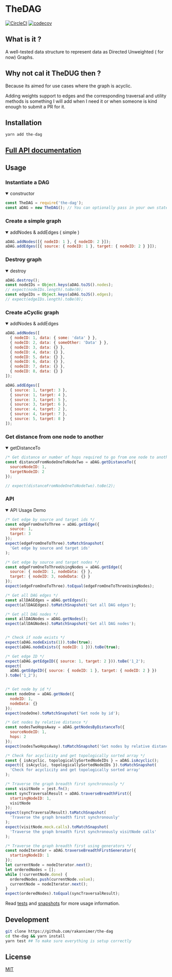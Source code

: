 # TheDAG

[![CircleCI](https://circleci.com/gh/RakanNimer/the-dag.svg?style=shield&circle-token=0341fbc880e92e058fca0301fd532660039338c6)](https://circleci.com/gh/RakanNimer/the-dag)
[![codecov](https://codecov.io/gh/RakanNimer/the-dag/branch/master/graph/badge.svg)](https://codecov.io/gh/RakanNimer/the-dag)

## What is it ?

A well-tested data structure to represent data as Directed Unweighted ( for now) Graphs.

## Why not cal it TheDUG then ? 

Because its aimed for use cases where the graph is acyclic.

Adding weights support to edges and the corresponding traversal and utility methods is something I will add when I need it or when someone is kind enough to submit a PR for it.



## Installation

```
yarn add the-dag
```

## [Full API documentation](https://rakannimer.github.io/the-dag/TheDAG.html)

## Usage

### Instantiate a DAG
<details open>
  <summary>constructor</summary>

```javascript
const TheDAG = require('the-dag');
const aDAG = new TheDAG(); // You can optionally pass in your own state read/writer
```
</details>


### Create a simple graph 
<details open>
  <summary>addNodes & addEdges ( simple )</summary>

```javascript
aDAG.addNodes([{ nodeID: 1 }, { nodeID: 2 }]);
aDAG.addEdges([{ source: { nodeID: 1 }, target: { nodeID: 2 } }]);
```
</details>

### Destroy graph
<details open>
  <summary>destroy</summary>

```javascript
aDAG.destroy();
const nodeIDs = Object.keys(aDAG.toJS().nodes);
// expect(nodeIDs.length).toBe(0);
const edgeIDs = Object.keys(aDAG.toJS().edges);
// expect(edgeIDs.length).toBe(0);
```
</details>



### Create aCyclic graph
<details open>
  <summary>addNodes & addEdges</summary>

```javascript
aDAG.addNodes([
  { nodeID: 1, data: { some: 'data' } },
  { nodeID: 2, data: { someOther: 'Data' } },
  { nodeID: 3, data: {} },
  { nodeID: 4, data: {} },
  { nodeID: 5, data: {} },
  { nodeID: 6, data: {} },
  { nodeID: 7, data: {} },
  { nodeID: 8, data: {} }
]);

aDAG.addEdges([
  { source: 1, target: 3 },
  { source: 1, target: 4 },
  { source: 3, target: 5 },
  { source: 3, target: 6 },
  { source: 4, target: 2 },
  { source: 4, target: 7 },
  { source: 5, target: 8 }
]);

```
</details>

### Get distance from one node to another
<details open>
  <summary>getDistanceTo</summary>

```javascript
/* Get distance or number of hops required to go from one node to another */
const distanceFromNodeOneToNodeTwo = aDAG.getDistanceTo({
  sourceNodeID: 1,
  targetNodeID: 2
});

// expect(distanceFromNodeOneToNodeTwo).toBe(2);
```
</details>


### API
<details open>
  <summary>API Usage Demo</summary>

```javascript
/* Get edge by source and target ids */
const edgeFromOneToThree = aDAG.getEdge({
  source: 1,
  target: 3
});
expect(edgeFromOneToThree).toMatchSnapshot(
  'Get edge by source and target ids'
);

/* Get edge by source and target nodes */
const edgeFromOneToThreeUsingNodes = aDAG.getEdge({
  source: { nodeID: 1, nodeData: {} },
  target: { nodeID: 3, nodeData: {} }
});
expect(edgeFromOneToThree).toEqual(edgeFromOneToThreeUsingNodes);

/* Get all DAG edges */
const allDAGEdges = aDAG.getEdges();
expect(allDAGEdges).toMatchSnapshot('Get all DAG edges');

/* Get all DAG nodes */
const allDAGNodes = aDAG.getNodes();
expect(allDAGNodes).toMatchSnapshot('Get all DAG nodes');


/* Check if node exists */
expect(aDAG.nodeExists(1)).toBe(true);
expect(aDAG.nodeExists({ nodeID: 1 })).toBe(true);

/* Get edge ID */
expect(aDAG.getEdgeID({ source: 1, target: 2 })).toBe('1_2');
expect(
  aDAG.getEdgeID({ source: { nodeID: 1 }, target: { nodeID: 2 } })
).toBe('1_2');


/* Get node by id */
const nodeOne = aDAG.getNode({
  nodeID: 1,
  nodeData: {}
});
expect(nodeOne).toMatchSnapshot('Get node by id');

/* Get nodes by relative distance */
const nodesTwoHopsAway = aDAG.getNodesByDistanceTo({
  sourceNodeID: 1,
  hops: 2
});
expect(nodesTwoHopsAway).toMatchSnapshot('Get nodes by relative distance');

/* Check for acyclicity and get topologically sorted array */
const { isAcyclic, topologicallySortedNodeIDs } = aDAG.isAcyclic();
expect({ isAcyclic, topologicallySortedNodeIDs }).toMatchSnapshot(
  'Check for acyclicity and get topologically sorted array'
);

/* Traverse the graph breadth first synchronously */
const visitNode = jest.fn();
const syncTraversalResult = aDAG.traverseBreadthFirst({
  startingNodeID: 1,
  visitNode
});
expect(syncTraversalResult).toMatchSnapshot(
  'Traverse the graph breadth first synchronously'
);
expect(visitNode.mock.calls).toMatchSnapshot(
  'Traverse the graph breadth first synchronously visitNode calls'
);

/* Traverse the graph breadth first using generators */
const nodeIterator = aDAG.traverseBreadthFirstGenerator({
  startingNodeID: 1
});
let currentNode = nodeIterator.next();
let orderedNodes = [];
while (!currentNode.done) {
  orderedNodes.push(currentNode.value);
  currentNode = nodeIterator.next();
}
expect(orderedNodes).toEqual(syncTraversalResult);


```
</details>


Read [tests](/src/__tests__/) and [snapshots](/src/__tests__/__snapshots__/TheDAG.test.js.snap) for more usage information.
## Development

```sh
git clone https://github.com/rakannimer/the-dag
cd the-dag && yarn install
yarn test ## To make sure everything is setup correctly
```
## License

[MIT](/LICENSE)
